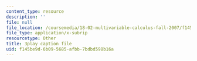 ```yaml
---
content_type: resource
description: ''
file: null
file_location: /coursemedia/18-02-multivariable-calculus-fall-2007/f145be9d6b095685afbb7bdbd598b16a_UYe98CcxPbs.vtt
file_type: application/x-subrip
resourcetype: Other
title: 3play caption file
uid: f145be9d-6b09-5685-afbb-7bdbd598b16a
---
```

